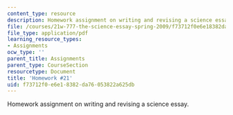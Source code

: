 ```yaml
---
content_type: resource
description: Homework assignment on writing and revising a science essay.
file: /courses/21w-777-the-science-essay-spring-2009/f73712f0e6e18382da76053822a625db_MIT21W_777_s09_assn19_hw21.pdf
file_type: application/pdf
learning_resource_types:
- Assignments
ocw_type: ''
parent_title: Assignments
parent_type: CourseSection
resourcetype: Document
title: 'Homework #21'
uid: f73712f0-e6e1-8382-da76-053822a625db
---
```

Homework assignment on writing and revising a science essay.

